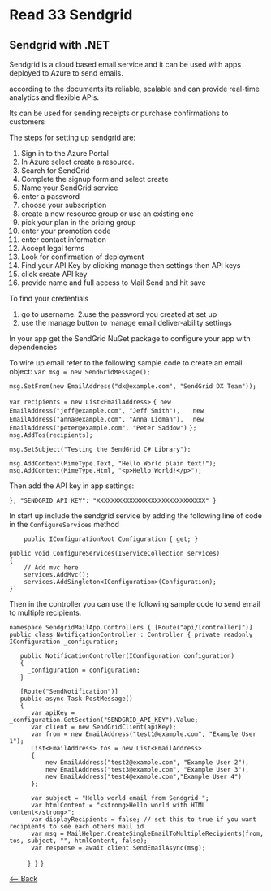 # Read 33 Sendgrid

## Sendgrid with .NET

Sendgrid is a cloud based email service and it can be used with apps deployed to Azure to send emails. 

according to the documents its reliable, scalable and can provide real-time analytics and flexible APIs.

Its can be used for sending receipts or purchase confirmations to customers

The steps for setting up sendgrid are:
1. Sign in to the Azure Portal
2. In Azure select create a resource.
3. Search for SendGrid
4. Complete the signup form and select create
5. Name your SendGrid service
6. enter a password
7. choose your subscription
8. create a new resource group or use an existing one
9. pick your plan in the pricing group
10. enter your promotion code
11. enter contact information
12. Accept legal terms
13. Look for confirmation of deployment
14. Find your API Key by clicking manage then settings then API keys
15. click create API key
16. provide name and full access to Mail Send and hit save

To find your credentials 
1. go to username.
2.use the password you created at set up
3. use the manage button to manage email deliver-ability settings

In your app get the SendGrid NuGet package to configure your app with dependencies

To wire up email refer to the following sample code to create an email object:
`var msg = new SendGridMessage();`

`msg.SetFrom(new EmailAddress("dx@example.com", "SendGrid DX Team"));`

`var recipients = new List<EmailAddress>`
`{
    new EmailAddress("jeff@example.com", "Jeff Smith"),`
 `   new EmailAddress("anna@example.com", "Anna Lidman"),`
  `  new EmailAddress("peter@example.com", "Peter Saddow")`
`};`
`msg.AddTos(recipients);`

`msg.SetSubject("Testing the SendGrid C# Library");`

`msg.AddContent(MimeType.Text, "Hello World plain text!");`
`msg.AddContent(MimeType.Html, "<p>Hello World!</p>");`

Then add the API key in app settings:

`},
  "SENDGRID_API_KEY": "XXXXXXXXXXXXXXXXXXXXXXXXXXXXXX"
}`

In start up include the sendgrid service by adding the following line of code in the `ConfigureServices` method

 `    public IConfigurationRoot Configuration { get; }`

    public void ConfigureServices(IServiceCollection services)
    {
        // Add mvc here
        services.AddMvc();
        services.AddSingleton<IConfiguration>(Configuration);
    }`

Then in the controller you can use the following sample code to send email to multiple recipients.

`namespace SendgridMailApp.Controllers
{
    [Route("api/[controller]")]
    public class NotificationController : Controller
    {
       private readonly IConfiguration _configuration;`

       public NotificationController(IConfiguration configuration)
       {
         _configuration = configuration;
       }

       [Route("SendNotification")]
       public async Task PostMessage()
       {
          var apiKey = _configuration.GetSection("SENDGRID_API_KEY").Value;
          var client = new SendGridClient(apiKey);
          var from = new EmailAddress("test1@example.com", "Example User 1");
          List<EmailAddress> tos = new List<EmailAddress>
          {
              new EmailAddress("test2@example.com", "Example User 2"),
              new EmailAddress("test3@example.com", "Example User 3"),
              new EmailAddress("test4@example.com","Example User 4")
          };

          var subject = "Hello world email from Sendgrid ";
          var htmlContent = "<strong>Hello world with HTML content</strong>";
          var displayRecipients = false; // set this to true if you want recipients to see each others mail id 
          var msg = MailHelper.CreateSingleEmailToMultipleRecipients(from, tos, subject, "", htmlContent, false);
          var response = await client.SendEmailAsync(msg);
`     }
   }`
`} `


[<-- Back](README.md)